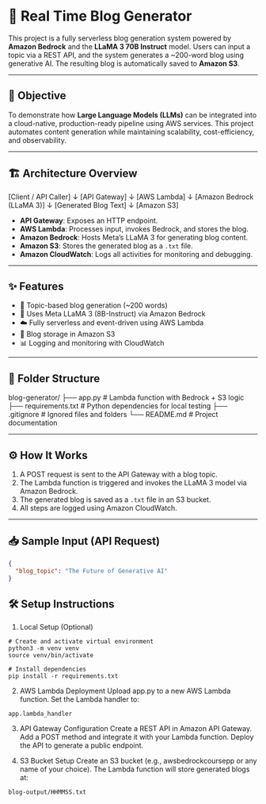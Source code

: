 # 📝 Real Time Blog Generator

This project is a fully serverless blog generation system powered by **Amazon Bedrock** and the **LLaMA 3 70B Instruct** model. Users can input a topic via a REST API, and the system generates a ~200-word blog using generative AI. The resulting blog is automatically saved to **Amazon S3**.

---

## 🎯 Objective

To demonstrate how **Large Language Models (LLMs)** can be integrated into a cloud-native, production-ready pipeline using AWS services. This project automates content generation while maintaining scalability, cost-efficiency, and observability.

---

## 🏗️ Architecture Overview

[Client / API Caller]
↓
[API Gateway]
↓
[AWS Lambda]
↓
[Amazon Bedrock (LLaMA 3)]
↓
[Generated Blog Text]
↓
[Amazon S3]


- **API Gateway**: Exposes an HTTP endpoint.
- **AWS Lambda**: Processes input, invokes Bedrock, and stores the blog.
- **Amazon Bedrock**: Hosts Meta’s LLaMA 3 for generating blog content.
- **Amazon S3**: Stores the generated blog as a `.txt` file.
- **Amazon CloudWatch**: Logs all activities for monitoring and debugging.

---

## ✨ Features

- 📝 Topic-based blog generation (~200 words)
- 🤖 Uses Meta LLaMA 3 (8B-Instruct) via Amazon Bedrock
- ☁️ Fully serverless and event-driven using AWS Lambda
- 📂 Blog storage in Amazon S3
- 📊 Logging and monitoring with CloudWatch

---

## 📁 Folder Structure

blog-generator/
├── app.py # Lambda function with Bedrock + S3 logic
├── requirements.txt # Python dependencies for local testing
├── .gitignore # Ignored files and folders
└── README.md # Project documentation


---

## ⚙️ How It Works

1. A POST request is sent to the API Gateway with a blog topic.
2. The Lambda function is triggered and invokes the LLaMA 3 model via Amazon Bedrock.
3. The generated blog is saved as a `.txt` file in an S3 bucket.
4. All steps are logged using Amazon CloudWatch.

---

## 📥 Sample Input (API Request)

```json
{
  "blog_topic": "The Future of Generative AI"
}

```

## 🛠️ Setup Instructions

1. Local Setup (Optional)

```
# Create and activate virtual environment
python3 -m venv venv
source venv/bin/activate

# Install dependencies
pip install -r requirements.txt

```

2. AWS Lambda Deployment
Upload app.py to a new AWS Lambda function.
Set the Lambda handler to:
```
app.lambda_handler

```

3. API Gateway Configuration
Create a REST API in Amazon API Gateway.
Add a POST method and integrate it with your Lambda function.
Deploy the API to generate a public endpoint.

4. S3 Bucket Setup
Create an S3 bucket (e.g., awsbedrockcoursepp or any name of your choice).
The Lambda function will store generated blogs at:

```
blog-output/HHMMSS.txt

```



